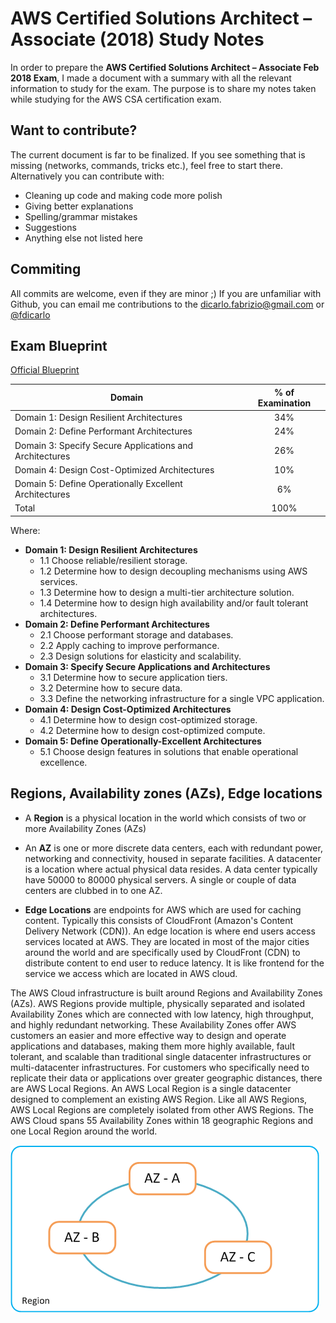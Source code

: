 # AWS Certified Solutions Architect – Associate (2018) Study Notes

In order to prepare the **AWS Certified Solutions Architect – Associate Feb 2018 Exam**, I made a document with a summary with all the relevant information to study for the exam. The purpose is to share my notes taken while studying for the AWS CSA certification exam.

## Want to contribute?
The current document is far to be finalized. If you see something that is missing (networks, commands, tricks etc.), feel free to start there. Alternatively you can contribute with:

* Cleaning up code and making code more polish
* Giving better explanations
* Spelling/grammar mistakes
* Suggestions
* Anything else not listed here

## Commiting
All commits are welcome, even if they are minor ;)
If you are unfamiliar with Github, you can email me contributions to the <dicarlo.fabrizio@gmail.com> or [@fdicarlo]

[@fdicarlo]: https://twitter.com/fdicarlo.

## Exam Blueprint

[Official Blueprint ](https://d1.awsstatic.com/training-and-certification/docs-sa-assoc/AWS_Certified_Solutions_Architect_Associate_Feb_2018_%20Exam_Guide_v1.5.2.pdf)

| Domain | % of Examination|
|------------- |:-------------:|
| Domain 1: Design Resilient Architectures | 34% |
| Domain 2: Define Performant Architectures | 24% |
| Domain 3: Specify Secure Applications and Architectures | 26% |
| Domain 4: Design Cost-Optimized Architectures | 10% |
| Domain 5: Define Operationally Excellent Architectures | 6% |
| Total | 100%|

Where:

* **Domain 1: Design Resilient Architectures**
    * 1.1 Choose reliable/resilient storage.
    * 1.2 Determine how to design decoupling mechanisms using AWS services.
    * 1.3 Determine how to design a multi-tier architecture solution.
    * 1.4 Determine how to design high availability and/or fault tolerant architectures.
* **Domain 2: Define Performant Architectures**
    * 2.1 Choose performant storage and databases.
    * 2.2 Apply caching to improve performance.
    * 2.3 Design solutions for elasticity and scalability.
* **Domain 3: Specify Secure Applications and Architectures**
    * 3.1 Determine how to secure application tiers.
    * 3.2 Determine how to secure data.
    * 3.3 Define the networking infrastructure for a single VPC application.
* **Domain 4: Design Cost-Optimized Architectures**
    * 4.1 Determine how to design cost-optimized storage.
    * 4.2 Determine how to design cost-optimized compute.
* **Domain 5: Define Operationally-Excellent Architectures**
    * 5.1 Choose design features in solutions that enable operational excellence.

## Regions, Availability zones (AZs), Edge locations

* A **Region** is a physical location in the world which consists of two or more Availability Zones (AZs)

* An **AZ** is one or more discrete data centers, each with redundant power, networking and connectivity, housed in separate facilities. A datacenter is a location where actual physical data resides. A data center typically have 50000 to 80000 physical servers. A single or couple of data centers are clubbed in to one AZ.

* **Edge Locations** are endpoints for AWS which are used for caching content. Typically this consists of CloudFront (Amazon's Content Delivery Network (CDN)). An edge location is where end users access services located at AWS. They are located in most of the major cities around the world and are specifically used by CloudFront (CDN) to distribute content to end user to reduce latency. It is like frontend for the service we access which are located in AWS cloud.

The AWS Cloud infrastructure is built around Regions and Availability Zones (AZs). AWS Regions provide multiple, physically separated and isolated Availability Zones which are connected with low latency, high throughput, and highly redundant networking. These Availability Zones offer AWS customers an easier and more effective way to design and operate applications and databases, making them more highly available, fault tolerant, and scalable than traditional single datacenter infrastructures or multi-datacenter infrastructures. For customers who specifically need to replicate their data or applications over greater geographic distances, there are AWS Local Regions. An AWS Local Region is a single datacenter designed to complement an existing AWS Region. Like all AWS Regions, AWS Local Regions are completely isolated from other AWS Regions. The AWS Cloud spans 55 Availability Zones within 18 geographic Regions and one Local Region around the world.

![region](https://github.com/fdicarlo/aws-csa-2018/blob/master/images/AWS_region.png)
